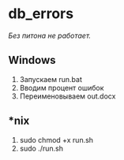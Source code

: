 # db_errors

*Без питона не работает.*

## Windows

1. Запускаем run.bat
2. Вводим процент ошибок
3. Переименовываем out.docx

## *nix

1. sudo chmod +x run.sh
2. sudo ./run.sh

